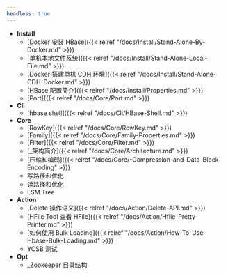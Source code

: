 ```yaml
---
headless: true
---
```


* **Install**
  * [Docker 安装 HBase]({{< relref "/docs/Install/Stand-Alone-By-Docker.md" >}})
  * [单机本地文件系统]({{< relref "/docs/Install/Stand-Alone-Local-File.md" >}})
  * [Docker 搭建单机 CDH 环境]({{< relref "/docs/Install/Stand-Alone-CDH-Docker.md" >}})
  * [HBase 配置简介]({{< relref "/docs/Install/Properties.md" >}})
  * [Port]({{< relref "/docs/Core/Port.md" >}})
* **Cli**
  * [hbase shell]({{< relref "/docs/Cli/HBase-Shell.md" >}})
* **Core**
  * [RowKey]({{< relref "/docs/Core/RowKey.md" >}})
  * [Family]({{< relref "/docs/Core/Family-Properties.md" >}})
  * [Filter]({{< relref "/docs/Core/Filter.md" >}})
  * [_架构简介]({{< relref "/docs/Core/Architecture.md" >}})
  * [压缩和编码]({{< relref "/docs/Core/-Compression-and-Data-Block-Encoding" >}})
  * 写路径和优化
  * 读路径和优化
  * LSM Tree
* **Action**
  * [Delete 操作语义]({{< relref "/docs/Action/Delete-API.md" >}})
  * [HFile Tool 查看 HFile]({{< relref "/docs/Action/Hfile-Pretty-Printer.md" >}})
  * [如何使用 Bulk Loading]({{< relref "/docs/Action/How-To-Use-Hbase-Bulk-Loading.md" >}})
  * YCSB 测试
* **Opt**
  * _Zookeeper 目录结构


